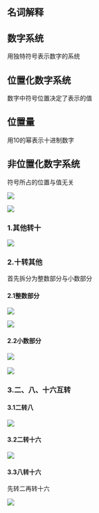 ## 名词解释

数字系统
---
用独特符号表示数字的系统


位置化数字系统
---
数字中符号位置决定了表示的值


位置量
---
用10的幂表示十进制数字


非位置化数字系统
---
符号所占的位置与值无关


![](https://djm-1317856319.cos.ap-shanghai.myqcloud.com/djm-1317856319/wps3.jpg)

![](https://djm-1317856319.cos.ap-shanghai.myqcloud.com/djm-1317856319/wps4.jpg)

### **1.其他转十**

![](https://djm-1317856319.cos.ap-shanghai.myqcloud.com/djm-1317856319/wps5.jpg)

### **2.十转其他**

首先拆分为整数部分与小数部分

#### **2.1整数部分**

![](https://djm-1317856319.cos.ap-shanghai.myqcloud.com/djm-1317856319/wps6.jpg)

![](https://djm-1317856319.cos.ap-shanghai.myqcloud.com/djm-1317856319/wps7.jpg)

#### **2.2小数部分**

![](https://djm-1317856319.cos.ap-shanghai.myqcloud.com/djm-1317856319/wps8.jpg) 

![](https://djm-1317856319.cos.ap-shanghai.myqcloud.com/djm-1317856319/wps9.jpg)

### **3.二、八、十六互转**

#### **3.1二转八**

![](https://djm-1317856319.cos.ap-shanghai.myqcloud.com/djm-1317856319/wps10.jpg)


#### **3.2二转十六**

![](https://djm-1317856319.cos.ap-shanghai.myqcloud.com/djm-1317856319/wps11.jpg)

#### **3.3八转十六**

先转二再转十六

![](https://djm-1317856319.cos.ap-shanghai.myqcloud.com/djm-1317856319/wps12.jpg)

  


